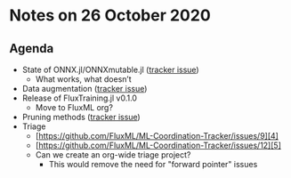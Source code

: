 # Notes on 26 October 2020

## Agenda

- State of ONNX.jl/ONNXmutable.jl ([tracker issue][1])
	- What works, what doesn’t
- Data augmentation ([tracker issue][2])
- Release of FluxTraining.jl v0.1.0
	- Move to FluxML org?
- Pruning methods ([tracker issue][3])
- Triage
	- [https://github.com/FluxML/ML-Coordination-Tracker/issues/9][4]
	- [https://github.com/FluxML/ML-Coordination-Tracker/issues/12][5]
	- Can we create an org-wide triage project?
		- This would remove the need for "forward pointer" issues

[1]:	https://github.com/FluxML/ML-Coordination-Tracker/issues/10
[2]:	https://github.com/FluxML/ML-Coordination-Tracker/issues/11
[3]:	https://github.com/FluxML/ML-Coordination-Tracker/issues/13
[4]:	https://github.com/FluxML/ML-Coordination-Tracker/issues/9
[5]:	https://github.com/FluxML/ML-Coordination-Tracker/issues/12

